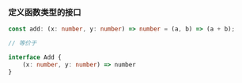 ### 定义函数类型的接口
```typescript
const add: (x: number, y: number) => number = (a, b) => (a + b);

// 等价于

interface Add {
    (x: number, y: number) => number
}
```
